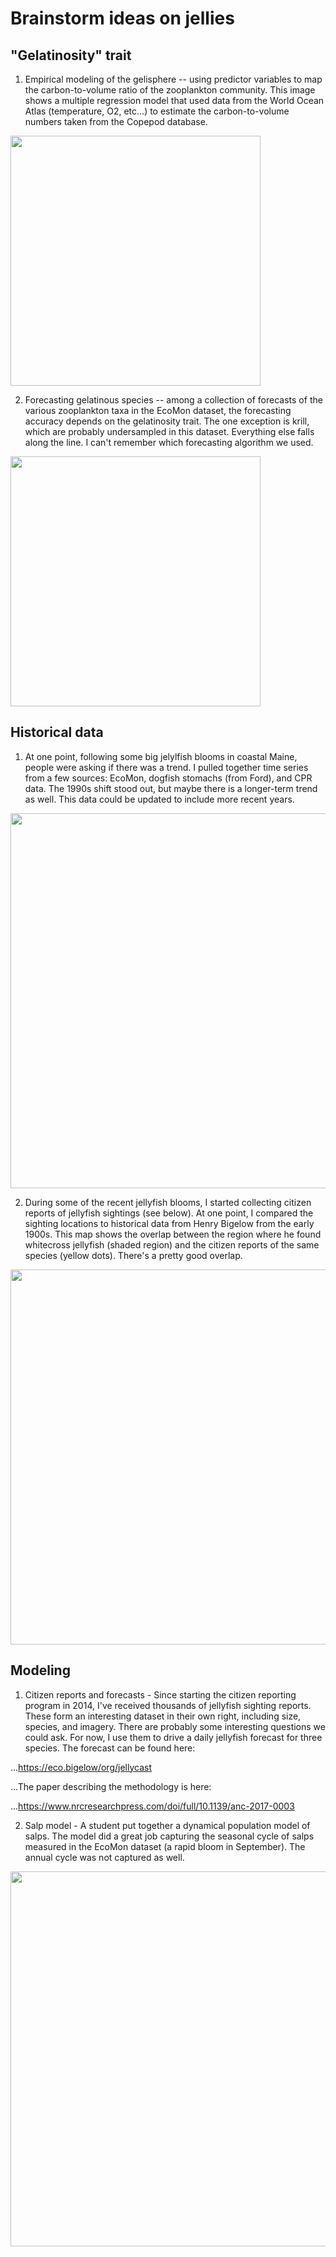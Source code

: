 # Brainstorm ideas on jellies

## "Gelatinosity" trait

1. Empirical modeling of the gelisphere -- using predictor variables to map the carbon-to-volume 
ratio of the zooplankton community. This image shows a multiple regression model that used data from the World Ocean Atlas (temperature, O2, etc...) to estimate the carbon-to-volume numbers taken from the Copepod database.

<img src="https://SeascapeScience.github.io/images/GeliMultiregress04.jpg" width="400">

2. Forecasting gelatinous species -- among a collection of forecasts of the various zooplankton taxa in the EcoMon dataset, the forecasting accuracy depends on the gelatinosity trait. The one exception is krill, which are probably undersampled in this dataset. Everything else falls along the line. I can't remember which forecasting algorithm we used.

<img src="https://SeascapeScience.github.io/images/GelatinosityForecastAccuracy.png" width="400">

## Historical data

1. At one point, following some big jelylfish blooms in coastal Maine, people were asking if there was a trend. I pulled together time series from a few sources: EcoMon, dogfish stomachs (from Ford), and CPR data. The 1990s shift stood out, but maybe there is a longer-term trend as well. This data could be updated to include more recent years.

<img src="https://SeascapeScience.github.io/images/JellyTimeSeriesMaine.png" width="600">

2. During some of the recent jellyfish blooms, I started collecting citizen reports of jellyfish sightings (see below). At one point, I compared the sighting locations to historical data from Henry Bigelow from the early 1900s. This map shows the overlap between the region where he found whitecross jellyfish (shaded region) and the citizen reports of the same species (yellow dots). There's a pretty good overlap.

<img src="https://SeascapeScience.github.io/images/JellyMaps02_Bigelow.jpg" width="600">

## Modeling

1. Citizen reports and forecasts -  Since starting the citizen reporting program in 2014, I've received thousands of jellyfish sighting reports. These form an interesting dataset in their own right, including size, species, and imagery. There are probably some interesting questions we could ask. For now, I use them to drive a daily jellyfish forecast for three species. The forecast can be found here:

...<https://eco.bigelow/org/jellycast>

...The paper describing the methodology is here:

...<https://www.nrcresearchpress.com/doi/full/10.1139/anc-2017-0003>

2. Salp model -  A student put together a dynamical population model of salps. The model did a great job capturing the seasonal cycle of salps measured in the EcoMon dataset (a rapid bloom in September). The annual cycle was not captured as well.

<img src="https://SeascapeScience.github.io/images/SalpModel.png" width="600">

